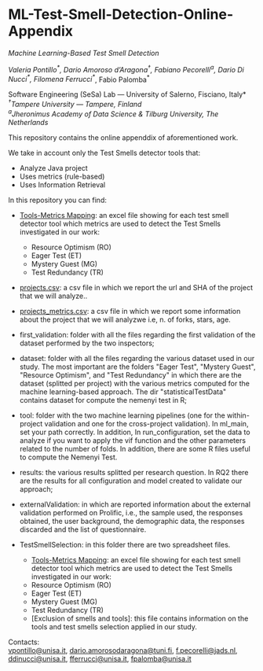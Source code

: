 # ML-Test-Smell-Detection-Online-Appendix
*Machine Learning-Based Test Smell Detection*

*Valeria Pontillo<sup>\*</sup>, Dario Amoroso d’Aragona<sup>†</sup>, Fabiano Pecorelli<sup>a</sup>,
Dario Di Nucci<sup>\*</sup>, Filomena Ferrucci<sup>\*</sup>*, Fabio Palomba<sup>\*</sup>

*<sup>*</sup>Software Engineering (SeSa) Lab — University of Salerno, Fisciano, Italy* </br>
*<sup>†</sup>Tampere University — Tampere, Finland* </br>
*<sup>a</sup>Jheronimus Academy of Data Science & Tilburg University, The Netherlands*

This repository contains the online appenddix of aforementioned work.

We take in account only the Test Smells detector tools that:
- Analyze Java project
- Uses metrics (rule-based)
- Uses Information Retrieval 


In this repository you can find:
- [Tools-Metrics Mapping](https://github.com/darioamorosodaragona-tuni/ML-Test-Smell-Detection-Online-Appendix/blob/main/Tools-Metrics%20Mapping.xlsx): an excel file showing for each test smell detector tool which metrics are used to detect the Test Smells investigated in our work:
    - Resource Optimism (RO)
    - Eager Test (ET)
    - Mystery Guest (MG)
    - Test Redundancy (TR)
- [projects.csv](https://github.com/darioamorosodaragona-tuni/ML-Test-Smell-Detection-Online-Appendix/blob/main/projects.csv): a csv file in which we report the url and SHA of the project that we will analyze..
- [projects_metrics.csv](https://github.com/darioamorosodaragona-tuni/ML-Test-Smell-Detection-Online-Appendix/blob/main/projects_metrics.csv): a csv file in which we report some information about the project that we will analyzwe i.e, n. of forks, stars, age.
- first_validation: folder with all the files regarding the first validation of the dataset performed by the two inspectors;
- dataset: folder with all the files regarding the various dataset used in our study. The most important are the folders "Eager Test", "Mystery Guest", "Resource Optimism", and "Test Redundancy" in which there are the dataset (splitted per project) with the various metrics computed for the machine learning-based approach. The dir "statisticalTestData" contains dataset for compute the nemenyi test in R;
- tool: folder with the two machine learning pipelines (one for the within-project validation and one for the cross-project validation). In ml_main, set your path correctly. In addition, In run_configuration, set the data to analyze if you want to apply the vif function and the other parameters related to the number of folds.
In addition, there are some R files useful to compute the Nemenyi Test.
- results: the various results splitted per research question. In RQ2 there are the results for all configuration and model created to validate our approach;
- externalValidation: in which are reported information about the external validation performed on Prolific, i.e., the sample used, the responses obtained, the user background, the demographic data, the responses discarded and the list of questionnaire.
- TestSmellSelection: in this folder there are two spreadsheet files. 
    * [Tools-Metrics Mapping](https://github.com/darioamorosodaragona-tuni/ML-Test-Smell-Detection-Online-Appendix/blob/main/Tools-Metrics%20Mapping.xlsx): an excel file showing for each test smell detector tool which metrics are used to detect the Test Smells investigated in our work:
    - Resource Optimism (RO)
    - Eager Test (ET)
    - Mystery Guest (MG)
    - Test Redundancy (TR)

    * [Exclusion of smells and tools]: this file contains information on the tools and test smells selection applied in our study.


Contacts: </br>
vpontillo@unisa.it, dario.amorosodaragona@tuni.fi, f.pecorelli@jads.nl,
ddinucci@unisa.it, fferrucci@unisa.it, fpalomba@unisa.it





